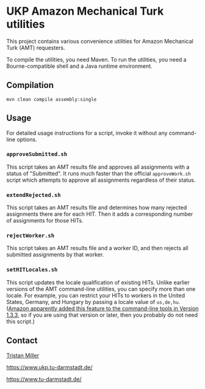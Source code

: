 # UKP Amazon Mechanical Turk utilities

This project contains various convenience utilities for Amazon
Mechanical Turk (AMT) requesters.

To compile the utilities, you need Maven.  To run the utilities, you
need a Bourne-compatible shell and a Java runtime environment.

## Compilation

```
mvn clean compile assembly:single
```

## Usage

For detailed usage instructions for a script, invoke it without any
command-line options.

### `approveSubmitted.sh`

This script takes an AMT results file and approves all assignments
with a status of "Submitted".  It runs much faster than the official
`approveWork.sh` script which attempts to approve all assignments
regardless of their status.

### `extendRejected.sh`

This script takes an AMT results file and determines how many rejected
assignments there are for each HIT.  Then it adds a corresponding
number of assignments for those HITs.

### `rejectWorker.sh`

This script takes an AMT results file and a worker ID, and then
rejects all submitted assignments by that worker.

### `setHITLocales.sh`

This script updates the locale qualification of existing HITs.  Unlike
earlier versions of the AMT command-line utilities, you can specify
more than one locale.  For example, you can restrict your HITs to
workers in the United States, Germany, and Hungary by passing a locale
value of `us,de,hu`.
([Amazon apparently added this feature to the command-line tools in Version 1.3.3,](https://forums.aws.amazon.com/thread.jspa?messageID=755218&#755218)
so if you are using that version or later, then you probably do not
need this script.)

## Contact

[Tristan Miller](mailto:miller@ukp.informatik.tu-darmstadt.de)

https://www.ukp.tu-darmstadt.de/

https://www.tu-darmstadt.de/

